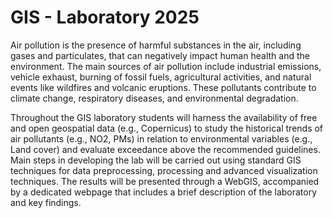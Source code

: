 # GIS - Laboratory 2025
Air pollution is the presence of harmful substances in the air, including gases and particulates, that can negatively
impact human health and the environment. The main sources of air pollution include industrial emissions, vehicle
exhaust, burning of fossil fuels, agricultural activities, and natural events like wildfires and volcanic eruptions. These
pollutants contribute to climate change, respiratory diseases, and environmental degradation.

Throughout the GIS laboratory students will harness the availability of free and open geospatial data (e.g.,
Copernicus) to study the historical trends of air pollutants (e.g., NO2, PMs) in relation to environmental variables (e.g.,
Land cover) and evaluate exceedance above the recommended guidelines. Main steps in developing the lab will be
carried out using standard GIS techniques for data preprocessing, processing and advanced visualization techniques.
The results will be presented through a WebGIS, accompanied by a dedicated webpage that includes a brief
description of the laboratory and key findings.
